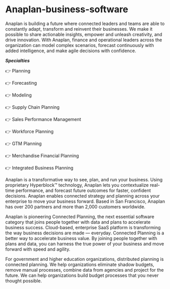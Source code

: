 # Anaplan-business-software



Anaplan is building a future where connected leaders and teams are able to constantly adapt, transform and reinvent their businesses. We make it possible to share actionable insights, empower and unleash creativity, and drive innovation. With Anaplan, finance and operational leaders across the organization can model complex scenarios, forecast continuously with added intelligence, and make agile decisions with confidence.

***Specialties***

👉 Planning

👉 Forecasting

👉 Modeling

👉 Supply Chain Planning

👉 Sales Performance Management

👉 Workforce Planning

👉 GTM Planning

👉 Merchandise Financial Planning

👉 Integrated Business Planning

Anaplan is a transformative way to see, plan, and run your business. Using  proprietary Hyperblock™ technology, Anaplan lets you contextualize real-time performance, and forecast future outcomes for faster, confident decisions. Anaplan enables connected strategy and planning across your enterprise to move your business forward. Based in San Francisco, Anaplan has over 200 partners and more than 2,000 customers worldwide.

Anaplan is pioneering Connected Planning, the next essential software category that joins people together with data and plans to accelerate business success. Cloud-based, enterprise SaaS platform is transforming the way business decisions are made — everyday. Connected Planning is a better way to accelerate business value. By joining people together with plans and data, you can harness the true power of your business and move forward with speed and agility.

For government and higher education organizations, distributed planning is connected planning. We help organizations eliminate shadow budgets, remove manual processes, combine data from agencies and project for the future. We can help organizations build budget processes that you never thought possible.
